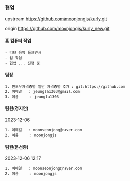 ### 협업


upstream https://github.com/moonjongjs/kurly.git

origin https://github.com/moonjongjs/kurly_new.git


#### 홈 컴퓨터 작업
    - 티브 음악 들으면서
    - 컴 작업 
    - 협업 ... 진행 중


#### 팀장
``````
1. 윈도우자격증명 일반 자격증명 추가 : git:https://github.com
2. 이메일   : jeungla1303@gmail.com
3. 이름     : jeungla1303
``````

#### 팀원(정지연)
2023-12-06
``````
1. 이메일   : moonseonjong@naver.com
2. 이름     : moonjongjs
``````

#### 팀원(문선종)
2023-12-06 12:17
``````
1. 이메일   : moonseonjong@naver.com
2. 이름     : moonjongjs
``````
